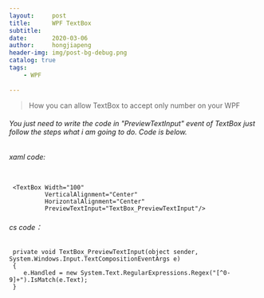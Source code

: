```yaml
---
layout:     post
title:      WPF TextBox
subtitle:   
date:       2020-03-06
author:     hongjiapeng
header-img: img/post-bg-debug.png
catalog: true
tags:
    - WPF
    
---
```


> How you can allow TextBox to accept only number on your WPF

###### You just need to write the code in "PreviewTextInput" event of TextBox just follow the steps what i am going to do. Code is below. 

###### xaml code:


```

 <TextBox Width="100"
          VerticalAlignment="Center"
          HorizontalAlignment="Center"
          PreviewTextInput="TextBox_PreviewTextInput"/>

```

###### cs code：

```
 private void TextBox_PreviewTextInput(object sender, System.Windows.Input.TextCompositionEventArgs e)
 {
    e.Handled = new System.Text.RegularExpressions.Regex("[^0-9]+").IsMatch(e.Text);
 }
```




